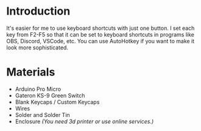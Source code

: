 # Introduction
It's easier for me to use keyboard shortcuts with just one button. I set each key from F2-F5 so that it can be set to keyboard shortcuts in programs like OBS, Discord, VSCode, etc. You can use AutoHotkey if you want to make it look more sophisticated.

# Materials
- Arduino Pro Micro
- Gateron KS-9 Green Switch
- Blank Keycaps / Custom Keycaps
- Wires
- Solder and Solder Tin
- Enclosure *(You need 3d printer or use online services.)*
